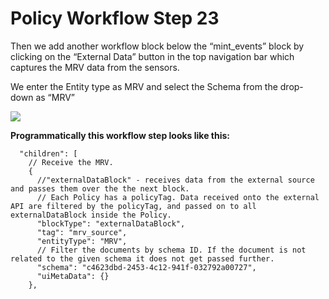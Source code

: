 # Policy Workflow Step 23

Then we add another workflow block below the “mint\_events” block by clicking on the “External Data” button in the top navigation bar which captures the MRV data from the sensors.

We enter the Entity type as MRV and select the Schema from the drop-down as “MRV”

![](../../../../../.gitbook/assets/PW\_image\_30.png)

**Programmatically this workflow step looks like this:**

```
  "children": [
    // Receive the MRV.
    {
      //"externalDataBlock" - receives data from the external source and passes them over the the next block.
      // Each Policy has a policyTag. Data received onto the external API are filtered by the policyTag, and passed on to all externalDataBlock inside the Policy.
      "blockType": "externalDataBlock",
      "tag": "mrv_source",
      "entityType": "MRV",
      // Filter the documents by schema ID. If the document is not related to the given schema it does not get passed further.
      "schema": "c4623dbd-2453-4c12-941f-032792a00727",
      "uiMetaData": {}
    },
```
